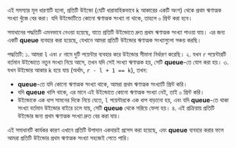 এই সমস্যার মূল ধারণাটি হলো, প্রতিটি উইন্ডো (যেটি ধারাবাহিকভাবে `k` আকারের একটি অংশ) থেকে প্রথম ঋণাত্মক সংখ্যা খুঁজে বের করা। যদি উইন্ডোটিতে কোনো ঋণাত্মক সংখ্যা না থাকে, তাহলে ০ প্রিন্ট করা হবে।

সমাধানের পদ্ধতিটি এমনভাবে নেওয়া হয়েছে, যাতে প্রতিটি উইন্ডোতে দ্রুত প্রথম ঋণাত্মক সংখ্যা পাওয়া যায়। এর জন্য একটি **queue** ব্যবহার করা হয়েছে, যেখানে আমরা প্রতিটি উইন্ডোর ঋণাত্মক সংখ্যাগুলো সঞ্চয় করছি।

পদ্ধতিটি:
১. আমরা `l` এবং `r` নামে দুটি পয়েন্টার ব্যবহার করে উইন্ডোর সীমানা নির্ধারণ করেছি।
২. যখন `r` পয়েন্টারটি বর্তমান উইন্ডোতে নতুন সংখ্যা নিয়ে আসে, তখন যদি সেই সংখ্যা ঋণাত্মক হয়, সেটি **queue**-তে যোগ করা হয়।
৩. যখন উইন্ডোর আকার `k` হয়ে যায় (অর্থাৎ, `r - l + 1 == k`), তখন:

- **queue**-তে যদি কোনো ঋণাত্মক সংখ্যা থাকে, আমরা প্রথম ঋণাত্মক সংখ্যাটি প্রিন্ট করি।
- যদি **queue** খালি থাকে, এর মানে এই উইন্ডোতে কোনো ঋণাত্মক সংখ্যা নেই, তাই ০ প্রিন্ট করি।
- উইন্ডোকে এক ধাপ সামনের দিকে নিয়ে যেতে, `l` পয়েন্টারকে এক ধাপ বাড়ানো হয়, এবং যদি **queue**-তে থাকা সংখ্যা বর্তমান উইন্ডোর বাইরে চলে যায়, সেটি **queue** থেকে সরিয়ে ফেলা হয়।
  ৪. এই প্রক্রিয়ায় প্রতিটি উইন্ডোর জন্য প্রথম ঋণাত্মক সংখ্যা দ্রুত বের করা যায়।

এই সমাধানটি কার্যকর কারণ এখানে প্রতিটি উপাদান একবারই প্রসেস করা হয়েছে, এবং **queue** ব্যবহার করার ফলে আমরা প্রতিটি উইন্ডোর প্রথম ঋণাত্মক সংখ্যা সহজেই পেতে পারি।
